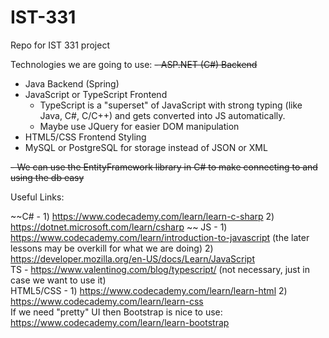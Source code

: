 # IST-331
Repo for IST 331 project

Technologies we are going to use:
~~- ASP.NET (C#) Backend~~
- Java Backend (Spring)
- JavaScript or TypeScript Frontend
	- TypeScript is a "superset" of JavaScript with strong typing (like Java, C#, C/C++) and gets converted into JS automatically.
	- Maybe use JQuery for easier DOM manipulation
- HTML5/CSS Frontend Styling
- MySQL or PostgreSQL for storage instead of JSON or XML

~~- We can use the EntityFramework library in C# to make connecting to and using the db easy~~


Useful Links:

~~C# - 1) https://www.codecademy.com/learn/learn-c-sharp    2) https://dotnet.microsoft.com/learn/csharp  ~~
JS - 1) https://www.codecademy.com/learn/introduction-to-javascript  (the later lessons may be overkill for what we are doing)    2) https://developer.mozilla.org/en-US/docs/Learn/JavaScript  
TS - https://www.valentinog.com/blog/typescript/  (not necessary, just in case we want to use it)  
HTML5/CSS - 1) https://www.codecademy.com/learn/learn-html   2) https://www.codecademy.com/learn/learn-css  
If we need "pretty" UI then Bootstrap is nice to use: https://www.codecademy.com/learn/learn-bootstrap
